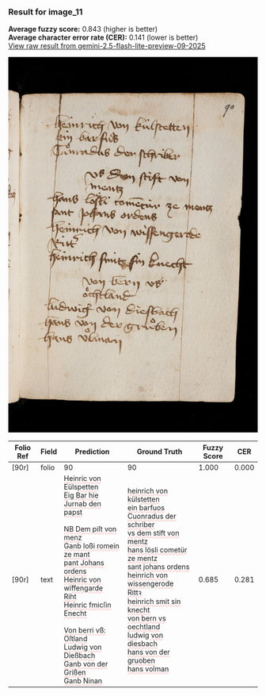 ### Result for image_11
**Average fuzzy score:** 0.843 (higher is better)<br>**Average character error rate (CER):** 0.141 (lower is better)<br>[View raw result from gemini-2.5-flash-lite-preview-09-2025](https://github.com/RISE-UNIBAS/humanities_data_benchmark/blob/main/results/2025-10-24/T0286/request_T0286_image_11.json)

<img src="https://github.com/RISE-UNIBAS/humanities_data_benchmark/blob/main/benchmarks/medieval_manuscripts/images/image_11.jpg?raw=true" alt="image_11" width="800px">

<style>
.diff { text-decoration: underline; text-decoration-color: #ffcccc; text-decoration-style: wavy; }
</style>

| Folio Ref | Field | Prediction | Ground Truth | Fuzzy Score | CER |
|-----------|-------|------------|--------------|-------------|-----|
| [90r] | folio | 90 | 90 | 1.000 | 0.000 |
| [90r] | text | <span class="diff">Heinric von E</span>üls<span class="diff">petten<br>Ei</span>g<span class="diff"> Bar hie<br>Jurnab den papst<br><br>NB Dem piſt von<br>menz<br>Ganb loßi romein ze mant<br>pant Johans ordens<br>Heinric von </span>wi<span class="diff">ffen</span>g<span class="diff">arde<br>Riht<br>Heinric fmicſin Enecht<br><br>Von berri vß:<br>Oſtland<br>Ludwi</span>g<span class="diff"> von Dießbach<br>Ganb von der Grißen<br>Ganb Ninan</span> | <span class="diff">heinrich von k</span>üls<span class="diff">tetten<br> ein barfuos<br> Cuonradus der schriber<br> vs dem stift von<br> mentz<br> hans lösli cometür ze mentz<br> sant johans ordens<br> heinrich von wissen</span>g<span class="diff">erode<br> Rittꝛ <br> heinrich smit sin knecht<br> von bern vs oechtland<br> lud</span>wig<span class="diff"> von diesbach<br> hans von der </span>g<span class="diff">ruoben<br> hans volman</span> | 0.685 | 0.281 |

